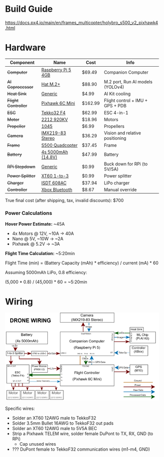 # Build Guide
https://docs.px4.io/main/en/frames_multicopter/holybro_s500_v2_pixhawk4.html 

# Hardware
| Component         | Name                                                                                    | Cost    | Info                              |
| ------------      | --------                                                                                | ------- | -------                           |
| ~~Computer~~          | [Raspberry Pi 5 4GB](https://www.amazon.com/dp/B0CK3L9WD3/)                             | $69.49  | Companion Computer                |
| ~~AI Coprocessor~~    | [Hat M.2+](https://www.amazon.com/dp/B0D6GMXH73/)                                       | $88.90  | M.2 port, Run AI models (YOLOv4)  |
| ~~Heat Sink~~         | [Generic](https://www.amazon.com/dp/B0CLM77BRL/)                                        | $4.99   | AI Kit cooling                    |
| ~~Flight Controller~~ | [Pixhawk 6C Mini](https://holybro.com/products/pixhawk-6c-mini?variant=44511517475005)  | $162.99 | Flight control + IMU + GPS + PDB  |
| ~~ESC~~               | [Tekko32 F4](https://holybro.com//products/tekko32-f4-4in1-50a-esc)                     | $62.99  | ESC 4-in-1                        |
| ~~Motor~~             | [2212 920KV](https://www.aliexpress.us/item/2255800307898838.html?)                     | $18.96  | Motors                            |
| ~~Propeller~~         | [1045](https://www.aliexpress.us/item/2251832363284871.html?)                           | $6.99   | Propellers                        |
| ~~Camera~~            | [IMX219-83 Stereo](https://www.aliexpress.us/item/2255801158413046.html?)               | $36.29  | Vision and relative positioning   |
| ~~Frame~~             | [S500 Quadcopter](https://www.aliexpress.us/item/2251832118132126.html?)                | $37.45  | Frame                             |
| ~~Battery~~           | [4s 5000mAh (14.8V)](https://www.amazon.com/dp/B06XK8WWX1/)                             | $47.99  | Battery                           |
| ~~RPi Stepdown~~      | [Generic](https://www.aliexpress.us/item/3256805630251942.html?)                        | $0.99   | Buck down for RPi (to 5V/5A)      |
| ~~Power Splitter~~    | [XT60 1-to-3](https://www.aliexpress.us/item/3256806275642777.html?)                    | $0.99   | Power splitter                    |
| ~~Charger~~           | [ISDT 608AC](https://www.aliexpress.us/item/3256807326424634.html?)                     | $37.94  | LiPo charger                      |
| ~~Controller~~        | [Xbox Bluetooth](https://www.aliexpress.us/item/3256807529801372.html?)                 | $8.67   | Manual override                   |

True final cost (after shipping, tax, invalid discounts): $700 

### Power Calculations
**Hover Power Estimate:** ~45A
- 4x Motors @ 12V, ~10A -> 40A
- Nano @ 5V, ~10W -> ~2A
- Pixhawk @ 5.2V -> ~3A

**Flight Time Calculation:** ~5:20min

Flight Time (min) = (Battery Capacity (mAh) * efficiency) / current (mA) * 60

Assuming 5000mAh LiPo, 0.8 efficiency:

(5,000 * 0.8) / (45,000) * 60 = ~5:20min

# Wiring
<img src="../.assets/DroneWiring.svg" width="1000">

Specific wires:
- Solder an XT60 12AWG male to TekkoF32
- Solder 3.5mm Bullet 16AWG to TekkoF32 out pads
- Solder an XT60 12AWG male to 5V5A BEC
- Strip a Pixhawk TELEM wire, solder female DuPont to TX, RX, GND (to RPi)
  - Cap unused wires
- ??? DuPont female to TekkoF32 communication wires (m1-m4, GND)